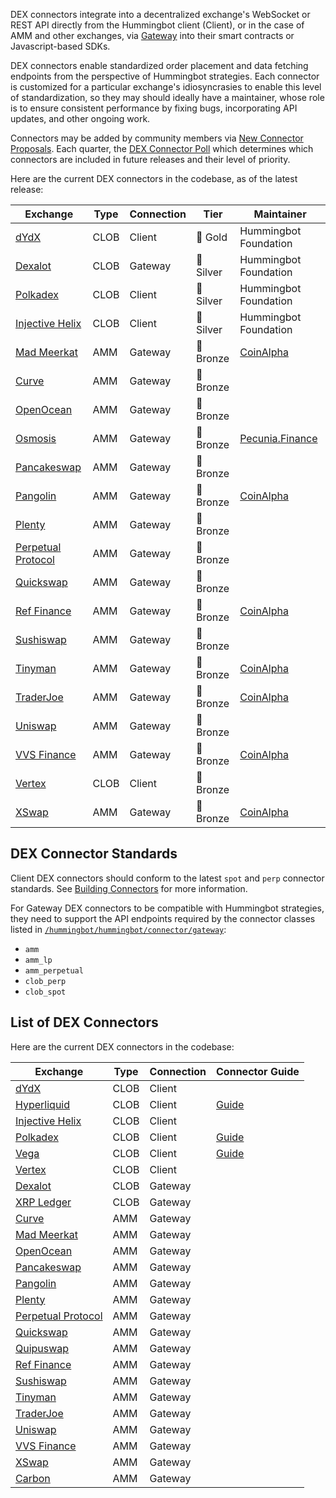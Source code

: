 DEX connectors integrate into a decentralized exchange's WebSocket or REST API directly from the Hummingbot client (Client), or in the case of AMM and other exchanges, via [Gateway](/gateway) into their smart contracts or Javascript-based SDKs.

DEX connectors enable standardized order placement and data fetching endpoints from the perspective of Hummingbot strategies. Each connector is customized for a particular exchange's idiosyncrasies to enable this level of standardization, so they may should ideally have a maintainer, whose role is to ensure consistent performance by fixing bugs, incorporating API updates, and other ongoing work.

Connectors may be added by community members via [New Connector Proposals](/governance/proposals). Each quarter, the [DEX Connector Poll](/governance/polls) which determines which connectors are included in future releases and their level of priority.

Here are the current DEX connectors in the codebase, as of the latest release:

| Exchange                                     | Type | Connection | Tier      | Maintainer                                    |
| -------------------------------------------- | ---- | ---------- | --------- | --------------------------------------------- |
| [dYdX](../exchanges/dydx.md)                 | CLOB | Client     | 🥇 Gold   | Hummingbot Foundation                         |
| [Dexalot](../exchanges/dexalot.md)           | CLOB | Gateway    | 🥈 Silver | Hummingbot Foundation                         |
| [Polkadex](../exchanges/polkadex.md)         | CLOB | Client     | 🥈 Silver | Hummingbot Foundation                         |
| [Injective Helix](../exchanges/injective.md) | CLOB | Client     | 🥈 Silver | Hummingbot Foundation                         |
| [Mad Meerkat](../exchanges/mad-meerkat.md)   | AMM  | Gateway    | 🥉 Bronze | [CoinAlpha](https://coinalpha.com)            |
| [Curve](../exchanges/curve.md)               | AMM  | Gateway    | 🥉 Bronze |
| [OpenOcean](../exchanges/openocean.md)       | AMM  | Gateway    | 🥉 Bronze |
| [Osmosis](../exchanges/osmosis.md)           | AMM  | Gateway    | 🥉 Bronze | [Pecunia.Finance](https://pecuniafinance.com) |
| [Pancakeswap](../exchanges/pancakeswap.md)   | AMM  | Gateway    | 🥉 Bronze |                                               |
| [Pangolin](../exchanges/pangolin.md)         | AMM  | Gateway    | 🥉 Bronze | [CoinAlpha](https://coinalpha.com)            |
| [Plenty](../exchanges/plenty.md)             | AMM  | Gateway    | 🥉 Bronze |
| [Perpetual Protocol](../exchanges/perp.md)   | AMM  | Gateway    | 🥉 Bronze |
| [Quickswap](../exchanges/quickswap.md)       | AMM  | Gateway    | 🥉 Bronze |
| [Ref Finance](../exchanges/ref.md)           | AMM  | Gateway    | 🥉 Bronze | [CoinAlpha](https://coinalpha.com)            |
| [Sushiswap](../exchanges/sushiswap.md)       | AMM  | Gateway    | 🥉 Bronze |
| [Tinyman](../exchanges/tinyman.md)           | AMM  | Gateway    | 🥉 Bronze | [CoinAlpha](https://coinalpha.com)            |
| [TraderJoe](../exchanges/traderjoe.md)       | AMM  | Gateway    | 🥉 Bronze | [CoinAlpha](https://coinalpha.com)            |
| [Uniswap](../exchanges/uniswap.md)           | AMM  | Gateway    | 🥉 Bronze |                                               |
| [VVS Finance](../exchanges/vvs.md)           | AMM  | Gateway    | 🥉 Bronze | [CoinAlpha](https://coinalpha.com)            |
| [Vertex](../exchanges/vertex.md)             | CLOB | Client     | 🥉 Bronze |
| [XSwap](../exchanges/xswap.md)               | AMM  | Gateway    | 🥉 Bronze | [CoinAlpha](https://coinalpha.com)            |

## DEX Connector Standards

Client DEX connectors should conform to the latest `spot` and `perp` connector standards. See [Building Connectors](/developers/connectors) for more information.

For Gateway DEX connectors to be compatible with Hummingbot strategies, they need to support the API endpoints required by the connector classes listed in [`/hummingbot/hummingbot/connector/gateway`](https://github.com/hummingbot/hummingbot/tree/master/hummingbot/connector/gateway):

- `amm`
- `amm_lp`
- `amm_perpetual`
- `clob_perp`
- `clob_spot`

## List of DEX Connectors

Here are the current DEX connectors in the codebase:

| Exchange                                     | Type | Connection | Connector Guide                                                    |
| -------------------------------------------- | ---- | ---------- | ------------------------------------------------------------------ |
| [dYdX](../exchanges/dydx.md)                 | CLOB | Client     |
| [Hyperliquid](../exchanges/hyperliquid.md)   | CLOB | Client     | [Guide](/academy-content/using-hyperliquid-vaults-with-hummingbot) |
| [Injective Helix](../exchanges/injective.md) | CLOB | Client     |
| [Polkadex](../exchanges/polkadex.md)         | CLOB | Client     | [Guide](/academy-content/using-polkadex-with-hummingbot)           |
| [Vega](../exchanges/vega.md)                 | CLOB | Client     | [Guide](/academy-content/using-vega-protocol-with-hummingbot)      |
| [Vertex](../exchanges/vertex.md)             | CLOB | Client     |
| [Dexalot](../exchanges/dexalot.md)           | CLOB | Gateway    |
| [XRP Ledger](../exchanges/xrpl.md)           | CLOB | Gateway    |
| [Curve](../exchanges/curve.md)               | AMM  | Gateway    |
| [Mad Meerkat](../exchanges/mad-meerkat.md)   | AMM  | Gateway    |
| [OpenOcean](../exchanges/openocean.md)       | AMM  | Gateway    |
| [Pancakeswap](../exchanges/pancakeswap.md)   | AMM  | Gateway    |
| [Pangolin](../exchanges/pangolin.md)         | AMM  | Gateway    |
| [Plenty](../exchanges/plenty.md)             | AMM  | Gateway    |
| [Perpetual Protocol](../exchanges/perp.md)   | AMM  | Gateway    |
| [Quickswap](../exchanges/quickswap.md)       | AMM  | Gateway    |
| [Quipuswap](../exchanges/quipuswap.md)       | AMM  | Gateway    |
| [Ref Finance](../exchanges/ref.md)           | AMM  | Gateway    |
| [Sushiswap](../exchanges/sushiswap.md)       | AMM  | Gateway    |
| [Tinyman](../exchanges/tinyman.md)           | AMM  | Gateway    |
| [TraderJoe](../exchanges/traderjoe.md)       | AMM  | Gateway    |
| [Uniswap](../exchanges/uniswap.md)           | AMM  | Gateway    |
| [VVS Finance](../exchanges/vvs.md)           | AMM  | Gateway    |
| [XSwap](../exchanges/xswap.md)               | AMM  | Gateway    |
| [Carbon](../exchanges/carbon.md)             | AMM  | Gateway    |
